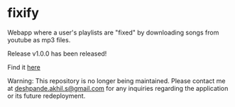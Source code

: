 # fixify
Webapp where a user's playlists are "fixed" by downloading songs from youtube as mp3 files.

Release v1.0.0 has been released!

Find it [here](https://fixify-gb95j.ondigitalocean.app/)

Warning: This repository is no longer being maintained. Please contact me at deshpande.akhil.s@gmail.com for any inquiries regarding the application or its future redeployment.
